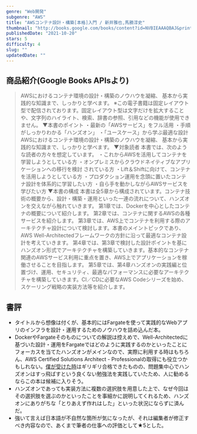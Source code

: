 ```yaml
---
genre: "Web開発"
subgenre: "AWS"
title: "AWSコンテナ設計・構築[本格]入門 / 新井雅也,馬勝淳史"
thumbnail: "http://books.google.com/books/content?id=NVBIEAAAQBAJ&printsec=frontcover&img=1&zoom=1&edge=curl&source=gbs_api"
publishedDate: "2021-10-20"
stars: 5
difficulty: 4
slug: ""
updatedDate: ""
---
```


## 商品紹介(Google Books APIsより)

> AWSにおけるコンテナ環境の設計・構築のノウハウを凝縮、
> 基本から実践的な知識まで、しっかりと学べます。
> ※この電子書籍は固定レイアウト型で配信されております。固定レイアウト型は文字だけを拡大することや、文字列のハイライト、検索、辞書の参照、引用などの機能が使用できません。
> ▼本書のポイント
> ・最新の「AWSサービス」をフル活用
> ・手順がしっかりわかる「ハンズオン」
> ・「ユースケース」から学ぶ最適な設計
> AWSにおけるコンテナ環境の設計・構築のノウハウを凝縮、
> 基本から実践的な知識まで、しっかりと学べます。
> ▼対象読者
> 本書では、次のような読者の方々を想定しています。
> ・これからAWSを活用してコンテナを学習しようとしている方
> ・オンプレミスからクラウドネイティブなアプリケーションへの移行を検討
> されている方
> ・Lift＆Shiftに向けて、コンテナを活用しようとしている方
> ・プロダクション運用を念頭に置いたコンテナ設計を体系的に学習したい方
> ・自ら手を動かしながらAWSサービスを学びたい方
> ▼本書の構成
> 本書は全5章から構成されています。コンテナ技術の概要から、設計・構築・運用といった一連の流れについて、ハンズオンを交えながら触れていきます。
> 第1章では、Dockerを中心としたコンテナの概要について紹介します。
> 第2章では、コンテナに関するAWSの各種サービスを紹介します。
> 第3章では、AWS上でコンテナを利用する際のアーキテクチャ設計について検討します。本書のメイントピックであり、AWS
> Well-Architectedフレームワークの方針に沿って最適なコンテナ設計を考えていきます。
> 第4章では、第3章で検討した設計ポイントを基にハンズオン形式でアーキテクチャを構築していきます。基本的なコンテナ関連のAWSサービス利用に重点を置き、AWS上でアプリケーションを稼働させることを目指します。
> 第5章では、第4章ハンズオンの実践編と位置づけ、運用、セキュリティ、最適なパフォーマンスに必要なアーキテクチャを構築していきます。CI／CDに必要なAWS
> Codeシリーズを始め、スケーリング戦略の実装方法等を紹介します。

## 書評

- タイトルから想像は付くが、基本的にはFargateを使って実践的なWebアプリのインフラを設計・運用するためのノウハウを詰め込んだ本。
- DockerやFargateそのものについての解説は控えめで、Well-Architectedに基づいた設計・運用をFargateではどのように実践するのかといったことにフォーカスを当てたハンズオンがメインなので、実際に利用する時はもちろん、AWS Certified Solutions Architect - Professionalの取得にも役立つかもしれない。[僕が受けた時](https://qiita.com/takumi3488/items/4c7216a1d088b5d1e969)はギリギリ合格できたものの、問題集中心でハンズオンはすっ飛ばすという良くない勉強法を実践していたため、人に勧めるならこの本は候補に入りそう。
- ハンズオンであっても実装方法に複数の選択肢を用意した上で、なぜ今回はその選択肢を選ぶのかといったことを事細かに説明してくれるため、ハンズオンにありがちな「とりあえず作れはした」といった状況にならずに済んだ。
- 強いて言えば日本語が不自然な箇所が気になったが、それは編集者が修正すべき内容なので、あくまで筆者の仕事への評価として★5とした。
